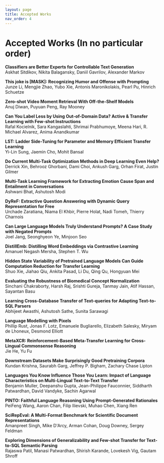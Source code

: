 ```yaml
---
layout: page
title: Accepted Works
nav_order: 4
---
```


# Accepted Works (In no particular order)

**Classifiers are Better Experts for Controllable Text Generation**  
Askhat Sitdikov, Nikita Balagansky, Daniil Gavrilov, Alexander Markov

**This joke is [MASK]: Recognizing Humor and Offense with Prompting**  
Junze Li, Mengjie Zhao, Yubo Xie, Antonis Maronikolakis, Pearl Pu, Hinrich Schuetze

**Zero-shot Video Moment Retrieval With Off-the-Shelf Models**  
Anuj Diwan, Puyuan Peng, Ray Mooney

**Can You Label Less by Using Out-of-Domain Data? Active & Transfer Learning with Few-shot Instructions**  
Rafal Kocielnik, Sara Kangaslahti, Shrimai Prabhumoye, Meena Hari, R. Michael Alvarez, Anima Anandkumar

**LST: Ladder Side-Tuning for Parameter and Memory Efficient Transfer Learning**  
Yi-Lin Sung, Jaemin Cho, Mohit Bansal

**Do Current Multi-Task Optimization Methods in Deep Learning Even Help?**  
Derrick Xin, Behrooz Ghorbani, Dami Choi, Ankush Garg, Orhan Firat, Justin Gilmer

**Multi-Task Learning Framework for Extracting Emotion Cause Span and Entailment in Conversations**  
Ashwani Bhat, Ashutosh Modi

**DyReF: Extractive Question Answering with Dynamic Query Representation for Free**  
Urchade Zaratiana, Niama El Khbir, Pierre Holat, Nadi Tomeh, Thierry Charnois

**Can Large Language Models Truly Understand Prompts? A Case Study with Negated Prompts**  
Joel Jang, Seonghyeon Ye, Minjoon Seo

**DistillEmb: Distilling Word Embeddings via Contrastive Learning**  
Amanuel Negash Mersha, Stephen T. Wu

**Hidden State Variability of Pretrained Language Models Can Guide Computation Reduction for Transfer Learning**  
Shuo Xie, Jiahao Qiu, Ankita Pasad, Li Du, Qing Qu, Hongyuan Mei

**Evaluating the Robustness of Biomedical Concept Normalization**  
Sinchani Chakraborty, Harsh Raj, Srishti Gureja, Tanmay Jain, Atif Hassan, Sayantan Basu

**Learning Cross-Database Transfer of Text-queries for Adapting Text-to-SQL Parsers**  
Abhijeet Awasthi, Ashutosh Sathe, Sunita Sarawagi

**Language Modelling with Pixels**  
Phillip Rust, Jonas F. Lotz, Emanuele Bugliarello, Elizabeth Salesky, Miryam de Lhoneux, Desmond Elliott

**MetaXCR: Reinforcement-Based Meta-Transfer Learning for Cross-Lingual Commonsense Reasoning**  
Jie He, Yu Fu

**Downstream Datasets Make Surprisingly Good Pretraining Corpora**  
Kundan Krishna, Saurabh Garg, Jeffrey P. Bigham, Zachary Chase Lipton

**Languages You Know Influence Those You Learn: Impact of Language Characteristics on Multi-Lingual Text-to-Text Transfer**  
Benjamin Muller, Deepanshu Gupta, Jean-Philippe Fauconnier, Siddharth Patwardhan, David Vandyke, Sachin Agarwal

**PINTO: Faithful Language Reasoning Using Prompt-Generated Rationales**  
PeiFeng Wang, Aaron Chan, Filip Ilievski, Muhao Chen, Xiang Ren

**SciRepEval: A Multi-Format Benchmark for Scientific Document Representations**  
Amanpreet Singh, Mike D'Arcy, Arman Cohan, Doug Downey, Sergey Feldman

**Exploring Dimensions of Generalizability and Few-shot Transfer for Text-to-SQL Semantic Parsing**  
Rajaswa Patil, Manasi Patwardhan, Shirish Karande, Lovekesh Vig, Gautam Shroff

